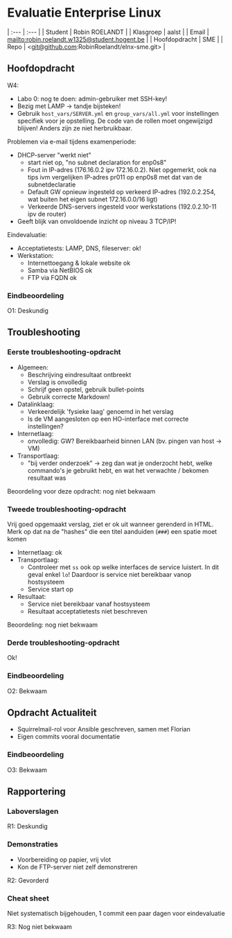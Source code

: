 # Evaluatie Enterprise Linux

| :---          | :---                                            |
| Student       | Robin ROELANDT                                  |
| Klasgroep     | aalst                                           |
| Email         | <mailto:robin.roelandt.w1325@student.hogent.be> |
| Hoofdopdracht | SME                                             |
| Repo          | <git@github.com:RobinRoelandt/elnx-sme.git>     |

## Hoofdopdracht

W4:

- Labo 0: nog te doen: admin-gebruiker met SSH-key!
- Bezig met LAMP -> tandje bijsteken!
- Gebruik `host_vars/SERVER.yml` en `group_vars/all.yml` voor instellingen specifiek voor je opstelling. De code van de rollen moet ongewijzigd blijven! Anders zijn ze niet herbruikbaar.

Problemen via e-mail tijdens examenperiode:

- DHCP-server "werkt niet"
    - start niet op, "no subnet declaration for enp0s8"
    - Fout in IP-adres (176.16.0.2 ipv 172.16.0.2). Niet opgemerkt, ook na tips ivm vergelijken IP-adres pr011 op enp0s8 met dat van de subnetdeclaratie
    - Default GW opnieuw ingesteld op verkeerd IP-adres (192.0.2.254, wat buiten het eigen subnet 172.16.0.0/16 ligt)
    - Verkeerde DNS-servers ingesteld voor werkstations (192.0.2.10-11 ipv de router)
- Geeft blijk van onvoldoende inzicht op niveau 3 TCP/IP!

Eindevaluatie:

- Acceptatietests: LAMP, DNS, fileserver: ok!
- Werkstation:
    - Internettoegang & lokale website ok
    - Samba via NetBIOS ok
    - FTP via FQDN ok

### Eindbeoordeling

O1: Deskundig

## Troubleshooting

### Eerste troubleshooting-opdracht

- Algemeen:
    - Beschrijving eindresultaat ontbreekt
    - Verslag is onvolledig
    - Schrijf geen opstel, gebruik bullet-points
    - Gebruik correcte Markdown!
- Datalinklaag:
    - Verkeerdelijk 'fysieke laag' genoemd in het verslag
    - Is de VM aangesloten op een HO-interface met correcte instellingen?
- Internetlaag:
    - onvolledig: GW? Bereikbaarheid binnen LAN (bv. pingen van host -> VM)
- Transportlaag:
    - "bij verder onderzoek" -> zeg dan wat je onderzocht hebt, welke commando's je gebruikt hebt, en wat het verwachte / bekomen resultaat was

Beoordeling voor deze opdracht: nog niet bekwaam

### Tweede troubleshooting-opdracht

Vrij goed opgemaakt verslag, ziet er ok uit wanneer gerenderd in HTML. Merk op dat na de "hashes" die een titel aanduiden (`###`) een spatie moet komen

- Internetlaag: ok
- Transportlaag:
    - Controleer met `ss` ook op welke interfaces de service luistert. In dit geval enkel `lo`! Daardoor is service niet bereikbaar vanop hostsysteem
    - Service start op
- Resultaat:
    - Service niet bereikbaar vanaf hostsysteem
    - Resultaat acceptatietests niet beschreven

Beoordeling: nog niet bekwaam

### Derde troubleshooting-opdracht

Ok!

### Eindbeoordeling

O2: Bekwaam

## Opdracht Actualiteit

- Squirrelmail-rol voor Ansible geschreven, samen met Florian
- Eigen commits vooral documentatie

### Eindbeoordeling

O3: Bekwaam

## Rapportering

### Laboverslagen

R1: Deskundig

### Demonstraties

- Voorbereiding op papier, vrij vlot
- Kon de FTP-server niet zelf demonstreren

R2: Gevorderd

### Cheat sheet

Niet systematisch bijgehouden, 1 commit een paar dagen voor eindevaluatie

R3: Nog niet bekwaam

